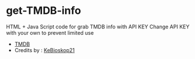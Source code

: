 # get-TMDB-info
HTML + Java Script code for grab TMDB info with API KEY
Change API KEY with your own to prevent limited use
* [TMDB](https://tmdb.com/)
* Credits by : [KeBioskop21](https://kebioskop21.cam)
